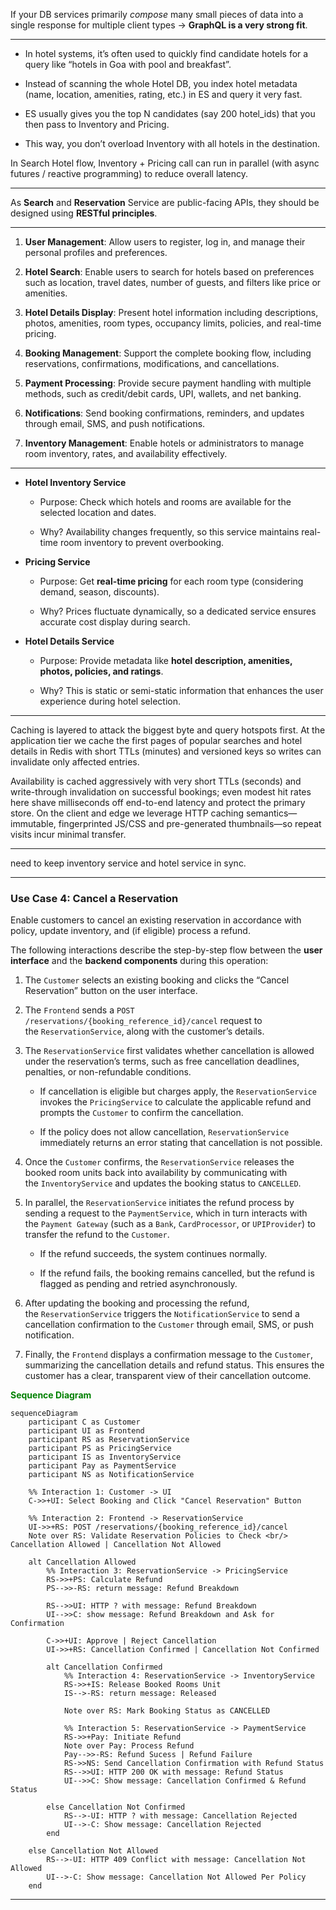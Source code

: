 
If your DB services primarily _compose_ many small pieces of data into a single response for multiple client types → **GraphQL is a very strong fit**.

---

- In hotel systems, it’s often used to quickly find candidate hotels for a query like “hotels in Goa with pool and breakfast”.
    
- Instead of scanning the whole Hotel DB, you index hotel metadata (name, location, amenities, rating, etc.) in ES and query it very fast.
    
- ES usually gives you the top N candidates (say 200 hotel_ids) that you then pass to Inventory and Pricing.
    
- This way, you don’t overload Inventory with all hotels in the destination.

In Search Hotel flow, Inventory + Pricing call can run in parallel (with async futures / reactive programming) to reduce overall latency.

---

As **Search** and **Reservation** Service are public-facing APIs, they should be designed using **RESTful principles**. 




---

1. **User Management**: Allow users to register, log in, and manage their personal profiles and preferences.

2. **Hotel Search**: Enable users to search for hotels based on preferences such as location, travel dates, number of guests, and filters like price or amenities.

3. **Hotel Details Display**: Present hotel information including descriptions, photos, amenities, room types, occupancy limits, policies, and real-time pricing.

4. **Booking Management**: Support the complete booking flow, including reservations, confirmations, modifications, and cancellations.

5. **Payment Processing**: Provide secure payment handling with multiple methods, such as credit/debit cards, UPI, wallets, and net banking.

6. **Notifications**: Send booking confirmations, reminders, and updates through email, SMS, and push notifications.

7. **Inventory Management**: Enable hotels or administrators to manage room inventory, rates, and availability effectively.

---

- **Hotel Inventory Service**
    
    - Purpose: Check which hotels and rooms are available for the selected location and dates.
        
    - Why? Availability changes frequently, so this service maintains real-time room inventory to prevent overbooking.
        
- **Pricing Service**
    
    - Purpose: Get **real-time pricing** for each room type (considering demand, season, discounts).
        
    - Why? Prices fluctuate dynamically, so a dedicated service ensures accurate cost display during search.
        
- **Hotel Details Service**
    
    - Purpose: Provide metadata like **hotel description, amenities, photos, policies, and ratings**.
        
    - Why? This is static or semi-static information that enhances the user experience during hotel selection.

---

Caching is layered to attack the biggest byte and query hotspots first. At the application tier we cache the first pages of popular searches and hotel details in Redis with short TTLs (minutes) and versioned keys so writes can invalidate only affected entries. 

Availability is cached aggressively with very short TTLs (seconds) and write-through invalidation on successful bookings; even modest hit rates here shave milliseconds off end-to-end latency and protect the primary store. On the client and edge we leverage HTTP caching semantics—immutable, fingerprinted JS/CSS and pre-generated thumbnails—so repeat visits incur minimal transfer.

---

need to keep inventory service and hotel service in sync. 

---
### Use Case 4: Cancel a Reservation

Enable customers to cancel an existing reservation in accordance with policy, update inventory, and (if eligible) process a refund.

The following interactions describe the step-by-step flow between the **user interface** and the **backend components** during this operation:

1. The `Customer` selects an existing booking and clicks the “Cancel Reservation” button on the user interface. 

2. The `Frontend` sends a `POST /reservations/{booking_reference_id}/cancel` request to the `ReservationService`, along with the customer’s details.

3. The `ReservationService` first validates whether cancellation is allowed under the reservation’s terms, such as free cancellation deadlines, penalties, or non-refundable conditions.

	- If cancellation is eligible but charges apply, the `ReservationService` invokes the `PricingService` to calculate the applicable refund and prompts the `Customer` to confirm the cancellation.

	- If the policy does not allow cancellation, `ReservationService` immediately returns an error stating that cancellation is not possible.

4. Once the `Customer` confirms, the `ReservationService` releases the booked room units back into availability by communicating with the `InventoryService` and updates the booking status to `CANCELLED`.

5. In parallel, the `ReservationService` initiates the refund process by sending a request to the `PaymentService`, which in turn interacts with the `Payment Gateway` (such as a `Bank`, `CardProcessor`, or `UPIProvider`) to transfer the refund to the `Customer`. 

	- If the refund succeeds, the system continues normally.

	- If the refund fails, the booking remains cancelled, but the refund is flagged as pending and retried asynchronously.

6. After updating the booking and processing the refund, the `ReservationService` triggers the `NotificationService` to send a cancellation confirmation to the `Customer` through email, SMS, or push notification. 

7. Finally, the `Frontend` displays a confirmation message to the `Customer`, summarizing the cancellation details and refund status. This ensures the customer has a clear, transparent view of their cancellation outcome.

<span style="color:green;font-weight:bold;">Sequence Diagram</span>

```mermaid
sequenceDiagram
	participant C as Customer
	participant UI as Frontend
	participant RS as ReservationService
	participant PS as PricingService
	participant IS as InventoryService
	participant Pay as PaymentService
	participant NS as NotificationService
	
	%% Interaction 1: Customer -> UI
	C->>+UI: Select Booking and Click "Cancel Reservation" Button
	
	%% Interaction 2: Frontend -> ReservationService
	UI->>+RS: POST /reservations/{booking_reference_id}/cancel
	Note over RS: Validate Reservation Policies to Check <br/> Cancellation Allowed | Cancellation Not Allowed
	
	alt Cancellation Allowed
		%% Interaction 3: ReservationService -> PricingService
		RS->>+PS: Calculate Refund
		PS-->>-RS: return message: Refund Breakdown
		
		RS-->>UI: HTTP ? with message: Refund Breakdown
		UI-->>C: show message: Refund Breakdown and Ask for Confirmation
		
		C->>+UI: Approve | Reject Cancellation
		UI->>+RS: Cancellation Confirmed | Cancellation Not Confirmed
		
		alt Cancellation Confirmed
			%% Interaction 4: ReservationService -> InventoryService
			RS->>+IS: Release Booked Rooms Unit
			IS-->-RS: return message: Released
			
			Note over RS: Mark Booking Status as CANCELLED
			
			%% Interaction 5: ReservationService -> PaymentService
			RS->>+Pay: Initiate Refund
			Note over Pay: Process Refund
			Pay-->>-RS: Refund Sucess | Refund Failure
			RS->>NS: Send Cancellation Confirmation with Refund Status
			RS-->>UI: HTTP 200 OK with message: Refund Status
			UI-->>C: Show message: Cancellation Confirmed & Refund Status
			
		else Cancellation Not Confirmed
			RS-->-UI: HTTP ? with message: Cancellation Rejected
			UI-->-C: Show message: Cancellation Rejected
		end
		
	else Cancellation Not Allowed
		RS-->-UI: HTTP 409 Conflict with message: Cancellation Not Allowed
		UI-->-C: Show message: Cancellation Not Allowed Per Policy
	end
```

---

